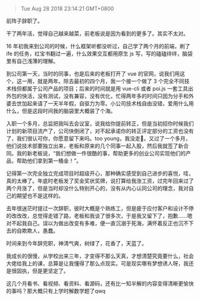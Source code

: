 
> Tue Aug 28 2018 23:14:21 GMT+0800

前阵子辞职了。

干了两年活，觉得自己越来越菜，前老板说是因为看到的更多了。其实不太对。

16 年初我来到公司的时候，什么框架听都没听过，自己学了两个月的前端，刷了 ife 的任务，红宝书翻过一遍，什么效果交互都用原生 js 写，写的磕磕绊绊，脑袋里有自己浅薄的理解。

到公司第一天，当时的同事，也是后来的老板打开了 vue 的官网，说我们用这个，这一用，就是两年。除去最初的四个月，我一个接一个做了 3 个完全不同技术栈但都属于公司产品的项目；后来的时间就是用 vue-cli 或者 poi.js 一套工具出外包的快活，没有测试，没有兼容，没有优化，忙得两年多的时间只因为分手和外婆去世加起来请了一天半年假，自驱力为零。小公司技术栈自由没错，爱用什么用什么，但是这段时间我的脑袋里大概装了个海。

入职一个多月，总监把我叫去会议室，说我给你提前转正，但是当初招你时候我们计划的新项目流产了，公司快倒闭了，对不起承诺你的转正评定部分的工资也没有了，我们很认可你，你愿意留下来吗。too young，我没走🙂。又过了一个多月，他们说技术部要独立出来，老板和原来的几个同事一起入股，然后我就签了新合同。我的新老板说，“我们想做一件很酷的事，帮助更多的创业公司实现他们的产品，帮助他们拿到第一桶金！”。

记得第一次完全独立完成项目时超级开心，那种确实感受到自己进步的喜悦，哇，真的太棒了。年底时老板发了奖金奖状奖牌，说打算给我涨工资，过完年回来过了两个月涨了，但是当时却没什么特别开心的，没有从内心认同公司的理念，我对自己的期望也不是这样的。

去年很迷茫时提过一次辞职，彼时大概是个熟练工，但是疲于应付客户和设计不停的改改改，总觉得走错了路，老板和我谈了很多次，于是我又留下了，抱歉……嗯对不起我自己。误以为做出改变有多难，便一直沉溺于死海，满怀着反正也沉不下去的自欺欺人，愚蠢。

时间来到今年辞完职，神清气爽，树绿了，花香了，天蓝了。

我成长的很慢，从学校出来三年，才变得不那么天真，才想清楚究竟要什么，社会大佬给我上的课，总算是让我懂得了那么点现实。可是现实哪有梦想诱人呀，我还是很固执，但是更坚定了。

这几个月看书、看视频、看资料、看源码，还有比一知半解的内容变得清晰更愉快的事吗？那大概只有上学时解数学题了qwq 


